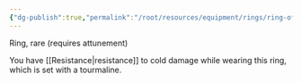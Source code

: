 ```yaml
---
{"dg-publish":true,"permalink":"/root/resources/equipment/rings/ring-of-cold-resistance/"}
---
```


Ring, rare (requires attunement)

You have [[Resistance\|resistance]] to cold damage while wearing this ring, which is set with a tourmaline.